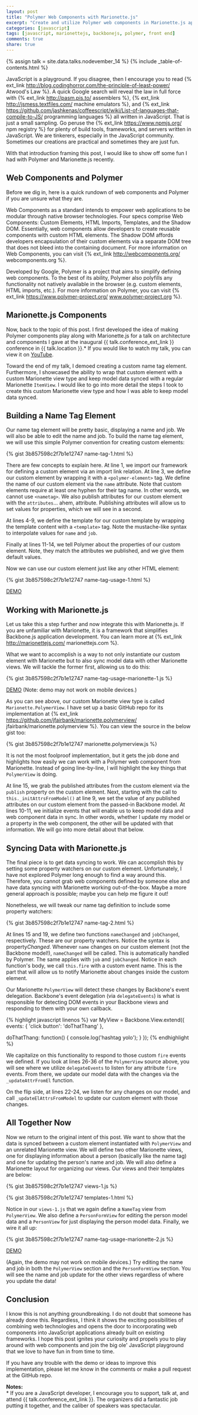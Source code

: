 ```yaml
---
layout: post
title: "Polymer Web Components with Marionette.js"
excerpt: "Create and utilize Polymer web components in Marionette.js applications."
categories: [javascript]
tags: [javascript, marionettejs, backbonejs, polymer, front end]
comments: true
share: true
---
```

{% assign talk = site.data.talks.nodevember_14 %}
{% include _table-of-contents.html %}

JavaScript is a playground. If you disagree, then I encourage you to read
{% ext_link http://blog.codinghorror.com/the-principle-of-least-power/ Atwood's Law %}.
A quick Google search will reveal the law in full force with
{% ext_link http://pasm.pis.to/ assemblers %},
{% ext_link http://jsmess.textfiles.com/ machine emulators %}, and
{% ext_link https://github.com/jashkenas/coffeescript/wiki/List-of-languages-that-compile-to-JS/ programming languages %}
all written in JavaScript. That is just a small sampling. Go peruse the
{% ext_link https://www.npmjs.org/ npm registry %} for plenty of build tools, frameworks, and
servers written in JavaScript.  We are tinkerers, especially in the JavaScript community.
Sometimes our creations are practical and sometimes they are just fun.

With that introduction framing this post, I would like to show off some fun I had with Polymer
and Marionette.js recently.

## Web Components and Polymer

Before we dig in, here is a quick rundown of web components and Polymer if you are unsure
what they are.

Web Components as a standard intends to empower web applications to be modular through
native browser technologies. Four specs comprise Web Components: Custom Elements, HTML
Imports, Templates, and the Shadow DOM. Essentially, web components allow developers to
create reusable components with custom HTML elements. The Shadow DOM affords developers
encapsulation of their custom elements via a separate DOM tree that does not bleed into
the containing document. For more information on Web Components, you can visit
{% ext_link http://webcomponents.org/ webcomponents.org %}.

Developed by Google, Polymer is a project that aims to simplify defining web components.
To the best of its ability, Polymer also polyfills any functionality not natively
available in the browser (e.g. custom elements, HTML imports, etc.). For more information
on Polymer, you can visit {% ext_link https://www.polymer-project.org/ www.polymer-project.org %}.

## Marionette.js Components

Now, back to the topic of this post. I first developed the idea of making Polymer components
play along with Marionette.js for a talk on architecture and components I gave at the inaugural
{{ talk.conference_ext_link }} conference in {{ talk.location }}.* If you would like to watch
my talk, you can view it on <a href="{{ talk.video_url }}" target="_blank">YouTube</a>.

Toward the end of my talk, I demoed creating a custom name tag element. Furthermore, I showcased
the ability to wrap that custom element with a custom Marionette view type and keep model data
synced with a regular Marionette `ItemView`. I would like to go into more detail the steps
I took to create this custom Marionette view type and how I was able to keep model data synced.

## Building a Name Tag Element

Our name tag element will be pretty basic, displaying a name and job. We will also be able
to edit the name and job. To build the name tag element, we will use this simple Polymer
convention for creating custom elements:

{% gist 3b857598c2f7b1e12747 name-tag-1.html %}

There are few concepts to explain here. At line 1, we import our framework for defining
a custom element via an import link relation. At line 3, we define our custom element
by wrapping it with a `<polymer-element>` tag. We define the name of our custom element
via the `name` attribute. Note that custom elements require at least one hyphen for
their tag name. In other words, we cannot use `<nametag>`. We also publish attributes
for our custom element with the `attributes`... ahem, attribute. Publishing attributes
will allow us to set values for properties, which we will see in a second.

At lines 4-9, we define the template for our custom template by wrapping the template
content with a `<template>` tag. Note the mustache-like syntax to interpolate values for
`name` and `job`.

Finally at lines 11-14, we tell Polymer about the properties of our custom element. Note,
they match the attributes we published, and we give them default values.

Now we can use our custom element just like any other HTML element:

{% gist 3b857598c2f7b1e12747 name-tag-usage-1.html %}

<a href="/demos/polymer-components-with-marionette-js/name-tag-usage-1.html" target="_blank" class="btn">DEMO</a>

## Working with Marionette.js

Let us take this a step further and now integrate this with Marionette.js. If you are
unfamiliar with Marionette, it is a framework that simplifies Backbone.js application
development. You can learn more at {% ext_link http://marionettejs.com/ marionettejs.com %}.

What we want to accomplish is a way to not only instantiate our custom element with
Marionette but to also sync model data with other Marionette views. We will tackle the
former first, allowing us to do this:

{% gist 3b857598c2f7b1e12747 name-tag-usage-marionette-1.js %}

<a href="/demos/polymer-components-with-marionette-js/name-tag-usage-marionette-1.html" target="_blank" class="btn">DEMO</a>
(Note: demo may not work on mobile devices.)

As you can see above, our custom Marionette view type is called `Marionette.PolymerView`.
I have set up a basic GitHub repo for its implementation at
{% ext_link https://github.com/jfairbank/marionette.polymerview/ jfairbank/marionette.polymerview %}.
You can view the source in the below gist too:

{% gist 3b857598c2f7b1e12747 marionette.polymerview.js %}

It is not the most foolproof implementation, but it gets the job done and highlights how easily
we can work with a Polymer web component from Marionette. Instead of going line-by-line, I
will highlight the key things that `PolymerView` is doing.

At line 15, we grab the published attributes from the custom element via the `publish` property
on the custom element. Next, starting with the call to `this._initAttrsFromModel()` at line
9, we set the value of any published attributes on our custom element from the passed-in
Backbone model. At lines 10-11, we initialize events that will enable us to keep model data
and web component data in sync. In other words, whether I update my model or a property in
the web component, the other will be updated with that information. We will go into more detail
about that below.

## Syncing Data with Marionette.js

The final piece is to get data syncing to work. We can accomplish this by setting some property
watchers on our custom element. Unfortunately, I have not explored Polymer long enough
to find a way around this. Therefore, you cannot grab web components defined by someone else
and have data syncing with Marionette working out-of-the-box. Maybe a more general approach
is possible; maybe you can help me figure it out!

Nonetheless, we will tweak our name tag definition to include some property watchers:

{% gist 3b857598c2f7b1e12747 name-tag-2.html %}

At lines 15 and 19, we define two functions `nameChanged` and `jobChanged`, respectively.
These are our property watchers. Notice the syntax is property<em>Changed</em>. Whenever
`name` changes on our custom element (not the Backbone model!), `nameChanged` will be called.
This is automatically handled by Polymer. The same applies with `job` and `jobChanged`.
Notice in each function's body, we call `this.fire` with a custom event name. This is the
part that will allow us to notify Marionette about changes inside the custom element.

Our Marionette `PolymerView` will detect these changes by Backbone's event delegation.
Backbone's event delegation (via `delegateEvents`) is what is responsible for detecting
DOM events in your Backbone views and responding to them with your own callback.

{% highlight javascript linenos %}
var MyView = Backbone.View.extend({
  events: {
    'click button': 'doThatThang'
  },

  doThatThang: function() {
    console.log('hashtag yolo');
  }
});
{% endhighlight %}

We capitalize on this functionality to respond to those custom `fire` events we defined.
If you look at lines 26-36 of the `PolymerView` source above, you will see where we utilize
`delegateEvents` to listen for any attribute `fire` events. From there, we update our
model data with the changes via the `_updateAttrFromEl` function.

On the flip side, at lines 22-24, we listen for any changes on our model, and call
`_updateElAttrsFromModel` to update our custom element with those changes.

## All Together Now

Now we return to the original intent of this post. We want to show that the data is synced
between a custom element instantiated with `PolymerView` and an unrelated Marionette view.
We will define two other Marionette views, one for displaying information about a person
(basically like the name tag) and one for updating the person's name and job. We will
also define a Marionette layout for organizing our views. Our views and their templates
are below:

{% gist 3b857598c2f7b1e12747 views-1.js %}

{% gist 3b857598c2f7b1e12747 templates-1.html %}

Notice in our `views-1.js` that we again define a `NameTag` view from `PolymerView`. We
also define a `PersonFormView` for editing the person model data and a `PersonView` for
just displaying the person model data. Finally, we wire it all up:

{% gist 3b857598c2f7b1e12747 name-tag-usage-marionette-2.js %}

<a href="/demos/polymer-components-with-marionette-js/name-tag-usage-marionette-2.html" target="_blank" class="btn">DEMO</a>

(Again, the demo may not work on mobile devices.) Try editing the name and job in both
the `PolymerView` section and the `PersonFormView` section. You will see the name and job
update for the other views regardless of where you update the data!

## Conclusion

I know this is not anything groundbreaking. I do not doubt that someone has already done this.
Regardless, I think it shows the exciting possibilities of combining web technologies and
opens the door to incorporating web components into JavaScript applications already built
on existing frameworks. I hope this post ignites your curiosity and propels you
to play around with web components and join the big ole' JavaScript playground that we
love to have fun in from time to time.

If you have any trouble with the demo or ideas to improve this implementation, please
let me know in the comments or make a pull request at the GitHub repo.

**Notes:**<br>
\* If you are a JavaScript developer, I encourage you to support, talk at, and attend
{{ talk.conference_ext_link }}. The organizers did a fantastic job putting it together,
and the caliber of speakers was spectacular.
